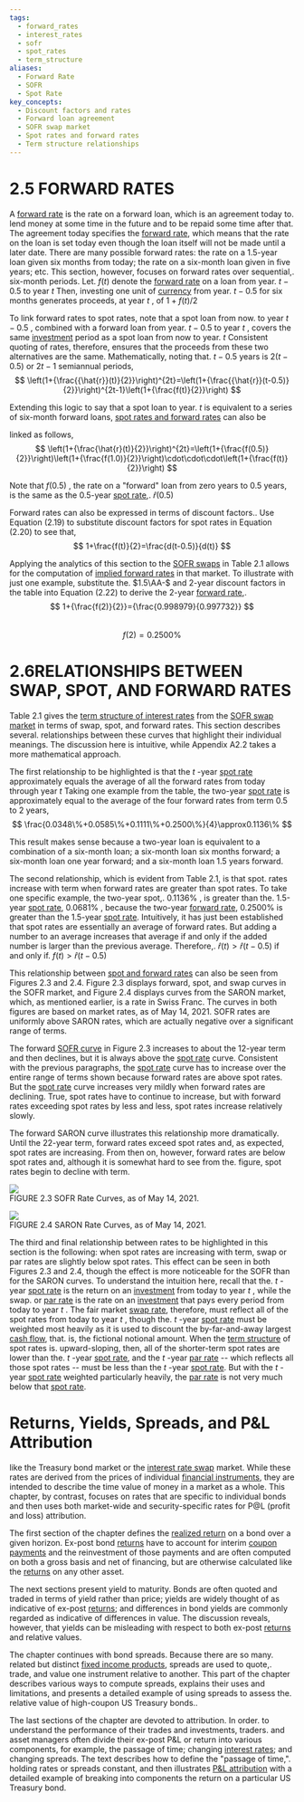 ```yaml
---
tags:
  - forward_rates
  - interest_rates
  - sofr
  - spot_rates
  - term_structure
aliases:
  - Forward Rate
  - SOFR
  - Spot Rate
key_concepts:
  - Discount factors and rates
  - Forward loan agreement
  - SOFR swap market
  - Spot rates and forward rates
  - Term structure relationships
---
```


# 2.5 FORWARD RATES  

A [forward rate](../../../Clippings/Forward%20Points%20in%20Currency.md) is the rate on a forward loan, which is an agreement today to. lend money at some time in the future and to be repaid some time after that. The agreement today specifies the [forward rate](../../../Clippings/Forward%20Points%20in%20Currency.md), which means that the rate on the loan is set today even though the loan itself will not be made until a later date. There are many possible forward rates: the rate on a 1.5-year loan given six months from today; the rate on a six-month loan given in five years; etc. This section, however, focuses on forward rates over sequential,. six-month periods. Let. $f(t)$ denote the [forward rate](../../../Clippings/Forward%20Points%20in%20Currency.md) on a loan from year. $t-0.5$ to year $t$ Then, investing one unit of [currency](../../../Financial%20Instruments/Lecture%20Notes-%20Financial%20Instruments/Teaching%20Note%201-%20Forward%20Rates%20Agreement/Forwards%20and%20Futures%20Notes.md) from year. $t-0.5$ for six months generates proceeds, at year $t$ , of $1+f(t)/2$  

To link forward rates to spot rates, note that a spot loan from now. to year $t-0.5$ , combined with a forward loan from year. $t-0.5$ to year $t$ , covers the same [investment](../../../Advanced%20Investments/An%20Asset%20Allocation%20Primer.md) period as a spot loan from now to year. $t$ Consistent quoting of rates, therefore, ensures that the proceeds from these two alternatives are the same. Mathematically, noting that. $t-0.5$ years is $2(t-0.5)$ or $2t-1$ semiannual periods,  
$$
\left(1+{\frac{{\hat{r}}(t)}{2}}\right)^{2t}=\left(1+{\frac{{\hat{r}}(t-0.5)}{2}}\right)^{2t-1}\left(1+{\frac{f(t)}{2}}\right)
$$  

Extending this logic to say that a spot loan to year. $t$ is equivalent to a series of six-month forward loans, [spot rates and forward rates](.md) can also be  

linked as follows,  
$$
\left(1+{\frac{\hat{r}(t)}{2}}\right)^{2t}=\left(1+{\frac{f(0.5)}{2}}\right)\left(1+{\frac{f(1.0)}{2}}\right)\cdot\cdot\cdot\left(1+{\frac{f(t)}{2}}\right)
$$  

Note that $f(0.5)$ , the rate on a "forward" loan from zero years to 0.5 years, is the same as the 0.5-year [spot rate](../../../International%20Finance/The%20Foreign%20Exchange%20Market%20Annotations.md),. $\hat{r}(0.5)$  

Forward rates can also be expressed in terms of discount factors.. Use Equation (2.19) to substitute discount factors for spot rates in Equation (2.20) to see that,  
$$
1+\frac{f(t)}{2}=\frac{d(t-0.5)}{d(t)}
$$  

Applying the analytics of this section to the [SOFR swaps](../../../Credit%20Markets/Credit%20Market%20PSETS/Advanced%20Usage%20of%20QuantLib%20analytics%20library.md) in Table 2.1 allows for the computation of [implied forward rates](../../../Financial%20Instruments/Lecture%20Notes-%20Financial%20Instruments/Teaching%20Note%201-%20Forward%20Rates%20Agreement/Forwards%20and%20Futures%20Notes.md) in that market. To illustrate with just one example, substitute the. $1.5\AA-$ and 2-year discount factors in the table into Equation (2.22) to derive the 2-year [forward rate](../../../Clippings/Forward%20Points%20in%20Currency.md),.  
$$
1+{\frac{f(2)}{2}}={\frac{0.998979}{0.997732}}
$$  
$$
f(2)=0.2500\%
$$  

# 2.6RELATIONSHIPS BETWEEN SWAP, SPOT, AND FORWARD RATES  

Table 2.1 gives the [term structure of interest rates](../../../Financial%20Engineering/6.%20A%20Brief%20Introduction%20to%20Stochastic%20Calculus.md) from the [SOFR swap market](.md) in terms of swap, spot, and forward rates. This section describes several. relationships between these curves that highlight their individual meanings. The discussion here is intuitive, while Appendix A2.2 takes a more mathematical approach.  

The first relationship to be highlighted is that the $t$ -year [spot rate](../../../International%20Finance/The%20Foreign%20Exchange%20Market%20Annotations.md) approximately equals the average of all the forward rates from today through year $t$ Taking one example from the table, the two-year [spot rate](../../../International%20Finance/The%20Foreign%20Exchange%20Market%20Annotations.md) is approximately equal to the average of the four forward rates from term 0.5 to 2 years,  
$$
\frac{0.0348\%+0.0585\%+0.1111\%+0.2500\%}{4}\approx0.1136\%
$$  

This result makes sense because a two-year loan is equivalent to a combination of a six-month loan; a six-month loan six months forward; a six-month loan one year forward; and a six-month loan 1.5 years forward.  

The second relationship, which is evident from Table 2.1, is that spot. rates increase with term when forward rates are greater than spot rates. To take one specific example, the two-year spot,. $0.1136\%$ , is greater than the. 1.5-year [spot rate](../../../International%20Finance/The%20Foreign%20Exchange%20Market%20Annotations.md), $0.0681\%$ , because the two-year [forward rate](../../../Clippings/Forward%20Points%20in%20Currency.md), $0.2500\%$ is greater than the 1.5-year [spot rate](../../../International%20Finance/The%20Foreign%20Exchange%20Market%20Annotations.md). Intuitively, it has just been established that spot rates are essentially an average of forward rates. But adding a number to an average increases that average if and only if the added number is larger than the previous average. Therefore,. $\hat{r}(t)>\hat{r}(t-0.5)$ if and only if. $f(t)>\hat{r}(t-0.5)$  

This relationship between [spot and forward rates](../../../Financial%20Engineering/Mathematics%20of%20the%20Financial%20Markets.md) can also be seen from Figures 2.3 and 2.4. Figure 2.3 displays forward, spot, and swap curves in the SOFR market, and Figure 2.4 displays curves from the SARON market, which, as mentioned earlier, is a rate in Swiss Franc. The curves in both figures are based on market rates, as of May 14, 2021. SOFR rates are uniformly above SARON rates, which are actually negative over a significant range of terms.  

The forward [SOFR curve](../../../Credit%20Markets/Credit%20Market%20PSETS/Credit%20Markets%20Homework%203.md) in Figure 2.3 increases to about the 12-year term and then declines, but it is always above the [spot rate](../../../International%20Finance/The%20Foreign%20Exchange%20Market%20Annotations.md) curve. Consistent with the previous paragraphs, the [spot rate](../../../International%20Finance/The%20Foreign%20Exchange%20Market%20Annotations.md) curve has to increase over the entire range of terms shown because forward rates are above spot rates. But the [spot rate](../../../International%20Finance/The%20Foreign%20Exchange%20Market%20Annotations.md) curve increases very mildly when forward rates are declining. True, spot rates have to continue to increase, but with forward rates exceeding spot rates by less and less, spot rates increase relatively slowly.  

The forward SARON curve illustrates this relationship more dramatically. Until the 22-year term, forward rates exceed spot rates and, as expected, spot rates are increasing. From then on, however, forward rates are below spot rates and, although it is somewhat hard to see from the. figure, spot rates begin to decline with term.  

![](17cd6a34d21e1ce689ec41fa0d7968ea826f0dbcd7309af3310670ddfb86a325.jpg)  
FIGURE 2.3 SOFR Rate Curves, as of May 14, 2021.  

![](5016d8a32053b43fc6537fcccc603ce5a868b91d36a77e2134c232f7b3ccbdd8.jpg)  
FIGURE 2.4  SARON Rate Curves, as of May 14, 2021.  

The third and final relationship between rates to be highlighted in this section is the following: when spot rates are increasing with term, swap or par rates are slightly below spot rates. This effect can be seen in both Figures 2.3 and 2.4, though the effect is more noticeable for the SOFR than for the SARON curves. To understand the intuition here, recall that the. $t$ -year [spot rate](../../../International%20Finance/The%20Foreign%20Exchange%20Market%20Annotations.md) is the return on an [investment](../../../Advanced%20Investments/An%20Asset%20Allocation%20Primer.md) from today to year $t$ , while the swap. or [par rate](Pricing%20Interest%20Rate%20Swaps.md) is the rate on an [investment](../../../Advanced%20Investments/An%20Asset%20Allocation%20Primer.md) that pays every period from today to year $t$ . The fair market [swap rate](../../../Fixed%20Income%20Asset%20Pricing/Fixed%20Income%20Lecture%20Notes/Teaching%20Note%204%20Interest%20Rate%20Derivatives.md), therefore, must reflect all of the spot rates from today to year $t$ , though the. $t$ -year [spot rate](../../../International%20Finance/The%20Foreign%20Exchange%20Market%20Annotations.md) must be weighted most heavily as it is used to discount the by-far-and-away largest [cash flow](../../Financial%20Engineering%20and%20Arbitrage%20in%20the%20Financial%20Markets/PART%20I%20RELATIVE%20VALUE%20BUILDING%20BLOCKS/Chapter%201%20-%20Purpose%20and%20Structure%20of%20Financial%20Markets/Preview%20of%20the%20Book.md), that. is, the fictional notional amount. When the [term structure](../Chapter%209/The%20Vasicek%20Model.md) of spot rates is. upward-sloping, then, all of the shorter-term spot rates are lower than the. $t$ -year [spot rate](../../../International%20Finance/The%20Foreign%20Exchange%20Market%20Annotations.md), and the $t$ -year [par rate](Pricing%20Interest%20Rate%20Swaps.md) -- which reflects all those spot rates -- must be less than the $t$ -year [spot rate](../../../International%20Finance/The%20Foreign%20Exchange%20Market%20Annotations.md). But with the $t$ -year [spot rate](../../../International%20Finance/The%20Foreign%20Exchange%20Market%20Annotations.md) weighted particularly heavily, the [par rate](Pricing%20Interest%20Rate%20Swaps.md) is not very much below that [spot rate](../../../International%20Finance/The%20Foreign%20Exchange%20Market%20Annotations.md).  

# Returns, Yields, Spreads, and P&L Attribution  

like the Treasury bond market or the [interest rate swap](../../../Financial%20Engineering/Primer%20on%20Interest%20Rate%20Swaps.md) market. While these rates are derived from the prices of individual [financial instruments](../../../Financial%20Instruments/A%20Practical%20Guide%20for%20Actuaries%20and%20other%20Business%20Professionals..md), they are intended to describe the time value of money in a market as a whole. This chapter, by contrast, focuses on rates that are specific to individual bonds and then uses both market-wide and security-specific rates for P@L (profit and loss) attribution.  

The first section of the chapter defines the [realized return](../Chapter%203/Realized%20Returns.md) on a bond over a given horizon. Ex-post bond [returns](../../Financial%20Asset%20Pricing%20Theory%20Overview/Chapter%203%20-%20%20Assets,%20Portfolios,%20and%20Arbitrage/Assets.md) have to account for interim [coupon payments](../Chapter%203/Realized%20Returns.md) and the reinvestment of those payments and are often computed on both a gross basis and net of financing, but are otherwise calculated like the [returns](../../Financial%20Asset%20Pricing%20Theory%20Overview/Chapter%203%20-%20%20Assets,%20Portfolios,%20and%20Arbitrage/Assets.md) on any other asset.  

The next sections present yield to maturity. Bonds are often quoted and traded in terms of yield rather than price; yields are widely thought of as indicative of ex-post [returns](../../Financial%20Asset%20Pricing%20Theory%20Overview/Chapter%203%20-%20%20Assets,%20Portfolios,%20and%20Arbitrage/Assets.md); and differences in bond yields are commonly regarded as indicative of differences in value. The discussion reveals, however, that yields can be misleading with respect to both ex-post [returns](../../Financial%20Asset%20Pricing%20Theory%20Overview/Chapter%203%20-%20%20Assets,%20Portfolios,%20and%20Arbitrage/Assets.md) and relative values.  

The chapter continues with bond spreads. Because there are so many. related but distinct [fixed income products](../../Random%20Walks%20in%20Fixed%20Income%20and%20Foreign%20Exchange/Chapter%208/Forward%20Curves%20Duration%20and%20Convexity.md), spreads are used to quote,. trade, and value one instrument relative to another. This part of the chapter describes various ways to compute spreads, explains their uses and limitations, and presents a detailed example of using spreads to assess the. relative value of high-coupon US Treasury bonds..  

The last sections of the chapter are devoted to attribution. In order. to understand the performance of their trades and investments, traders. and asset managers often divide their ex-post P&L or return into various components, for example, the passage of time; changing [interest rates](Interest%20Rate%20Quotations.md); and changing spreads. The text describes how to define the "passage of time,". holding rates or spreads constant, and then illustrates [P&L attribution](../Chapter%207/Profit%20and%20Loss%20Attribution%20with%20an%20OAS.md) with a detailed example of breaking into components the return on a particular US Treasury bond.  